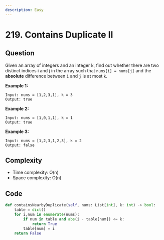 ```yaml
---
description: Easy
---
```


# 219. Contains Duplicate II

## Question

Given an array of integers and an integer k, find out whether there are two distinct indices i and j in the array such that `nums[i] = nums[j]` and the **absolute** difference between `i` and `j` is at most `k`.

**Example 1:**

```text
Input: nums = [1,2,3,1], k = 3
Output: true
```

**Example 2:**

```text
Input: nums = [1,0,1,1], k = 1
Output: true
```

**Example 3:**

```text
Input: nums = [1,2,3,1,2,3], k = 2
Output: false
```

## Complexity

* Time complexity: O\(n\)
* Space complexity: O\(n\)

## Code 

```python
def containsNearbyDuplicate(self, nums: List[int], k: int) -> bool:
    table = dict()
    for i,num in enumerate(nums):
        if num in table and abs(i - table[num]) <= k: 
            return True
        table[num] = i
    return False
```

